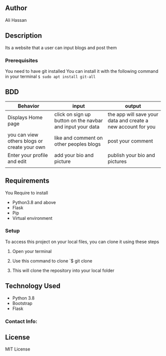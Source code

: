 ## Author
Ali Hassan

<!-- ## Author
Ali Hassan -->

## Description
Its a website that a user can input blogs and post them

### Prerequisites
You need to have git installed
You can install it with the following command in your terminal
`$ sudo apt install git-all`

## BDD

| Behavior| input | output |
| -------- | -------- | -------- |
| Displays Home page   | click on sign up button on the navbar and input your data | the app will save your data and create a new account for you |
| you can view others blogs or create your own | like and comment on other peoples blogs | post your comment |
| Enter your profile and edit | add your bio and picture | publish your bio and pictures |
|  |  | |

## Requirements

You Require to install

* Python3.8 and above
* Flask
* Pip
* Virtual environment


### Setup
To access this project on your local files, you can clone it using these steps
1. Open your terminal
1. Use this command to clone `$ git clone 

1. This will clone the repository into your local folder

## Technology Used

* Python 3.8
* Bootstrap 
* Flask

### Contact Info:


## License
MIT License 


